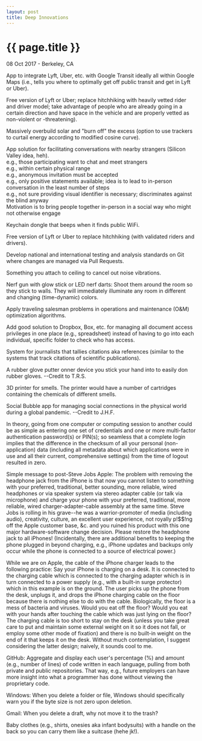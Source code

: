 ```yaml
---
layout: post
title: Deep Innovations
---
```


{{ page.title }}
================

<p class="meta">08 Oct 2017 - Berkeley, CA</p>

App to integrate Lyft, Uber, etc. with Google Transit ideally all within Google Maps (i.e., tells you where to optimally get off public transit and get in Lyft or Uber).

Free version of Lyft or Uber; replace hitchhiking with heavily vetted rider and driver model; take advantage of people who are already going in a certain direction and have space in the vehicle and are properly vetted as non-violent or -threatening).

Massively overbuild solar and "burn off" the excess (option to use trackers to curtail energy according to modified cosine curve).

App solution for facilitating conversations with nearby strangers (Silicon Valley idea, heh).  
e.g., those participating want to chat and meet strangers  
e.g., within certain physical range  
e.g., anonymous invitation must be accepted  
e.g., only positive statements available; idea is to lead to in-person conversation in the least number of steps  
e.g., not sure providing visual identifier is necessary; discriminates against the blind anyway  
Motivation is to bring people together in-person in a social way who might not otherwise engage

Keychain dongle that beeps when it finds public WiFi.

Free version of Lyft or Uber to replace hitchhiking (with validated riders and drivers).

Develop national and international testing and analysis standards on Git where changes are managed via Pull Requests.

Something you attach to ceiling to cancel out noise vibrations.

Nerf gun with glow stick or LED nerf darts: Shoot them around the room so they stick to walls. They will immediately illuminate any room in different and changing (time-dynamic) colors.

Apply traveling salesman problems in operations and maintenance (O&M) optimization algorithms.

Add good solution to Dropbox, Box, etc. for managing all document access privileges in one place (e.g., spreadsheet) instead of having to go into each individual, specific folder to check who has access.

System for journalists that tallies citations aka references (similar to the systems that track citations of scientific publications).

A rubber glove putter onner device you stick your hand into to easily don rubber gloves. --Credit to T.R.S.

3D printer for smells. The printer would have a number of cartridges containing the chemicals of different smells.

Social Bubble app for managing social connections in the physical world during a global pandemic. --Credit to J.H.F.

In theory, going from one computer or computing session to another could be as simple as entering one set of credentials and one or more multi-factor authentication password(s) or PIN(s); so seamless that a complete login implies that the difference in the checksum of all your personal (non-application) data (including all metadata about which applications were in use and all their current, comprehensive settings) from the time of logout resulted in zero.

Simple message to post-Steve Jobs Apple: The problem with removing the headphone jack from the iPhone is that now you cannot listen to something with your preferred, traditional, better sounding, more reliable, wired headphones or via speaker system via stereo adapter cable (or talk via microphone) and charge your phone with your preferred, traditional, more reliable, wired charger-adapter-cable assembly at the same time. Steve Jobs is rolling in his grave--he was a warrior-promoter of media (including audio), creativity, culture, an excellent user experience, not royally p!$$!ng off the Apple customer base, &c. and you ruined his product with this one major hardware-software change decision. Please restore the headphone jack to all iPhones! (Incidentally, there are additional benefits to keeping the phone plugged in beyond charging, e.g., iPhone updates and backups only occur while the phone is connected to a source of electrical power.)

While we are on Apple, the cable of the iPhone charger leads to the following practice: Say your iPhone is charging on a desk. It is connected to the charging cable which is connected to the charging adapter which is in turn connected to a power supply (e.g., with a built-in surge protector) which in this example is on the ground. The user picks up the phone from the desk, unplugs it, and drops the iPhone charging cable on the floor because there is nothing else to do with the cable. Biologically, the floor is a mess of bacteria and viruses. Would you eat off the floor? Would you eat with your hands after touching the cable which was just lying on the floor? The charging cable is too short to stay on the desk (unless you take great care to put and maintain some external weight on it so it does not fall, or employ some other mode of fixation) and there is no built-in weight on the end of it that keeps it on the desk. Without much contemplation, I suggest considering the latter design; naively, it sounds cool to me.

GitHub: Aggregate and display each user's percentage (%) and amount (e.g., number of lines) of code written in each language, pulling from both private and public repositories. That way, e.g., future employers can have more insight into what a programmer has done without viewing the proprietary code.

Windows: When you delete a folder or file, Windows should specifically warn you if the byte size is not zero upon deletion.

Gmail: When you delete a draft, why not move it to the trash?

Baby clothes (e.g., shirts, onesies aka infant bodysuits) with a handle on the back so you can carry them like a suitcase (hehe jk!).